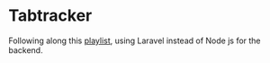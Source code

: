 # Tabtracker

Following along this [playlist](https://www.youtube.com/watch?v=Fa4cRMaTDUI&list=PLRlg5_YhM94K08k8GR3XGkdfPiLNZsRZG), using Laravel instead of Node js for the backend.

